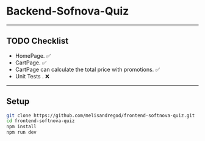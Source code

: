# **Backend-Sofnova-Quiz**

---

## **TODO Checklist**
- HomePage. ✅ 
- CartPage. ✅ 
- CartPage can calculate the total price with promotions. ✅ 
- Unit Tests . ❌

---

## **Setup**
```bash
git clone https://github.com/melisandregod/frontend-softnova-quiz.git
cd frontend-softnova-quiz
npm install
npm run dev
```

